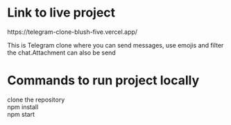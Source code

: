 <h1>Link to live project</h1>
<p>https://telegram-clone-blush-five.vercel.app/</p>

<p>This is Telegram clone where you can send messages, use emojis and filter the chat.Attachment can also be send</p>



<h1>Commands to run project locally</h1>
<div>clone the repository</div>
<div>npm install</div>
<div>npm start</div>
